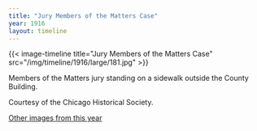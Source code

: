 ```yaml
---
title: "Jury Members of the Matters Case"
year: 1916
layout: timeline
---
```


{{< image-timeline title="Jury Members of the Matters Case" src="/img/timeline/1916/large/181.jpg" >}}


Members of the Matters jury standing on a sidewalk outside the County Building. 

Courtesy of the Chicago Historical Society. 

[Other images from this year](/historical/timeline/1916)